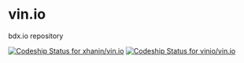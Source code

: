 vin.io
======

bdx.io repository

[ ![Codeship Status for xhanin/vin.io](https://codeship.io/projects/eb8e8650-3458-0132-55d1-5e668f2daa77/status)](https://codeship.io/projects/40748)
[ ![Codeship Status for vinio/vin.io](https://codeship.io/projects/eb350810-3471-0132-3d30-568896f18043/status)](https://codeship.io/projects/40768)
